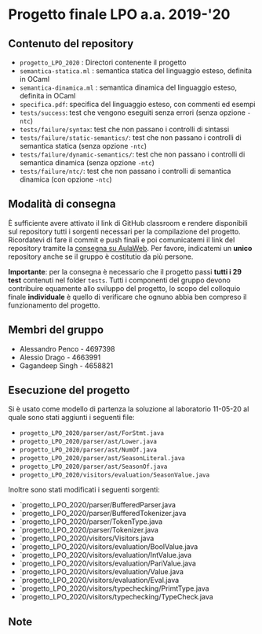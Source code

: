 # Progetto finale LPO a.a. 2019-'20

## Contenuto del repository

* `progetto_LPO_2020` : Directori contenente il progetto
* `semantica-statica.ml` : semantica statica del linguaggio esteso, definita in OCaml
* `semantica-dinamica.ml` : semantica dinamica del linguaggio esteso, definita in OCaml
* `specifica.pdf`: specifica del linguaggio esteso, con commenti ed esempi
* `tests/success`: test che vengono eseguiti senza errori (senza opzione `-ntc`)
* `tests/failure/syntax`: test che non passano i controlli di sintassi 
* `tests/failure/static-semantics/`: test che non passano i controlli di semantica statica (senza opzione `-ntc`)
* `tests/failure/dynamic-semantics/`: test che non passano i controlli di semantica dinamica (senza opzione `-ntc`)
* `tests/failure/ntc/`: test che non passano i controlli di semantica dinamica (con opzione `-ntc`)

## Modalità di consegna

È sufficiente avere attivato il link di GitHub classroom e rendere disponibili sul repository tutti i sorgenti necessari
per la compilazione del progetto. Ricordatevi di fare il commit e push finali e poi comunicatemi il link
del repository tramite la [consegna su AulaWeb](https://2019.aulaweb.unige.it/mod/assign/view.php?id=20793). 
Per favore, indicatemi un **unico** repository anche se il gruppo è costitutio da più persone.

**Importante**: per la consegna è necessario che il progetto passi **tutti i 29 test** contenuti nel folder `tests`.
Tutti i componenti del gruppo devono contribuire equamente allo sviluppo del progetto, lo scopo del colloquio finale **individuale**
è quello di verificare che ognuno abbia ben compreso il funzionamento del progetto.

## Membri del gruppo

* Alessandro Penco - 4697398
* Alessio Drago - 4663991
* Gagandeep Singh - 4658821

## Esecuzione del progetto

Si è usato come modello di partenza la soluzione al laboratorio 11-05-20 al quale sono stati aggiunti i seguenti file:
* `progetto_LPO_2020/parser/ast/ForStmt.java`
* `progetto_LPO_2020/parser/ast/Lower.java`
* `progetto_LPO_2020/parser/ast/NumOf.java`
* `progetto_LPO_2020/parser/ast/SeasonLiteral.java`
* `progetto_LPO_2020/parser/ast/SeasonOf.java`
* `progetto_LPO_2020/visitors/evaluation/SeasonValue.java`

Inoltre sono stati modificati i seguenti sorgenti:
* `progetto_LPO_2020/parser/BufferedParser.java
* `progetto_LPO_2020/parser/BufferedTokenizer.java
* `progetto_LPO_2020/parser/TokenType.java
* `progetto_LPO_2020/parser/Tokenizer.java
* `progetto_LPO_2020/visitors/Visitors.java
* `progetto_LPO_2020/visitors/evaluation/BoolValue.java
* `progetto_LPO_2020/visitors/evaluation/IntValue.java
* `progetto_LPO_2020/visitors/evaluation/PariValue.java
* `progetto_LPO_2020/visitors/evaluation/Value.java
* `progetto_LPO_2020/visitors/evaluation/Eval.java
* `progetto_LPO_2020/visitors/typechecking/PrimtType.java
* `progetto_LPO_2020/visitors/typechecking/TypeCheck.java

## Note
